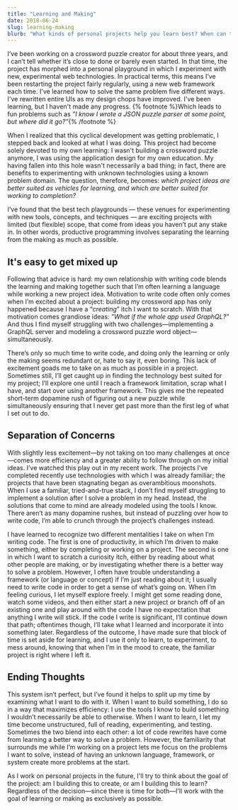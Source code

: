 ```yaml
---
title: "Learning and Making"
date: 2018-06-24
slug: learning-making
blurb: "What kinds of personal projects help you learn best? When can they stall learning? When should you build in order to learn, and when should you build in order to have something built at the end?"
---
```


I’ve been working on a crossword puzzle creator for about three years, and I can’t tell whether it’s close to done or barely even started. In that time, the project has morphed into a personal playground in which I experiment with new, experimental web technologies. In practical terms, this means I’ve been restarting the project fairly regularly, using a new web framework each time.
I've learned how to solve the same problem five different ways. I've rewritten entire UIs as my design chops have improved. I've been learning, but I haven't made any progress. {% footnote %}Which leads to fun problems such as _”I know I wrote a JSON puzzle parser at some point, but where did it go?”_{% /footnote %}

When I realized that this cyclical development was getting problematic, I stepped back and looked at what I was doing. This project had become solely devoted to my own learning: I wasn't building a crossword puzzle anymore, I was using the application design for my own education. My having fallen into this hole wasn't necessarily a bad thing; in fact, there are benefits to experimenting with unknown technologies using a known problem domain. The question, therefore, becomes: _which project ideas are better suited as vehicles for learning, and which are better suited for working to completion?_

I’ve found that the best tech playgrounds — these venues for experimenting with new tools, concepts, and techniques — are exciting projects with limited (but flexible) scope, that come from ideas you haven’t put any stake in. In other words, productive programming involves separating the learning from the making as much as possible.

## It's easy to get mixed up

Following that advice is hard: my own relationship with writing code blends the learning and making together such that I’m often learning a language while working a new project idea.
Motivation to write code often only comes when I’m excited about a project: building my crossword app has only happened because I have a “_creating_” itch I want to scratch.
With that motivation comes grandiose ideas: _”What if the whole app used GraphQL?”_
And thus I find myself struggling with two challenges—implementing a GraphQL server and modeling a crossword puzzle word object—simultaneously.

There’s only so much time to write code, and doing only the learning or only the making seems redundant or, hate to say it, even boring.
This lack of excitement goads me to take on as much as possible in a project.
Sometimes still, I’ll get caught up in finding the technology best suited for my project; I’ll explore one until I reach a framework limitation, scrap what I have, and start over using another framework.
This gives me the repeated short-term dopamine rush of figuring out a new puzzle while simultaneously ensuring that I never get past more than the first leg of what I set out to do.

## Separation of Concerns

With slightly less excitement—by not taking on too many challenges at once—comes more efficiency and a greater ability to follow through on my initial ideas.
I’ve watched this play out in my recent work.
The projects I’ve completed recently use technologies with which I was already familiar; the projects that have been stagnating began as overambitious moonshots.
When I use a familiar, tried-and-true stack, I don’t find myself struggling to implement a solution after I solve a problem in my head.
Instead, the solutions that come to mind are already modeled using the tools I know.
There aren’t as many dopamine rushes, but instead of puzzling over how to write code, I’m able to crunch through the project’s challenges instead.

I have learned to recognize two different mentalities I take on when I’m writing code.
The first is one of productivity, in which I’m driven to make something, either by completing or working on a project.
The second is one in which I want to scratch a curiosity itch, either by reading about what other people are making, or by investigating whether there is a better way to solve a problem.
However, I often have trouble understanding a framework (or language or concept) if I’m just reading about it; I usually need to write code in order to get a sense of what’s going on.
When I’m feeling curious, I let myself explore freely.
I might get some reading done, watch some videos, and then either start a new project or branch off of an existing one and play around with the code
I have no expectation that anything I write will stick.
If the code I write is significant, I’ll continue down that path; oftentimes though, I’ll take what I learned and incorporate it into something later.
Regardless of the outcome, I have made sure that block of time is set aside for learning, and I use it only to learn, to experiment, to mess around, knowing that when I’m in the mood to create, the familiar project is right where I left it.

## Ending Thoughts

This system isn’t perfect, but I’ve found it helps to split up my time by examining what I want to do with it.
When I want to build something, I do so in a way that maximizes efficiency: I use the tools I know to build something I wouldn’t necessarily be able to otherwise.
When I want to learn, I let my time become unstructured, full of reading, experimenting, and testing.
Sometimes the two blend into each other: a lot of code rewrites have come from learning a better way to solve a problem.
However, the familiarity that surrounds me while I’m working on a project lets me focus on the problems I want to solve, instead of having an unknown language, framework, or system create more problems at the start.

As I work on personal projects in the future, I'll try to think about the goal of the project: am I building this to create, or am I building this to learn?
Regardless of the decision—since there is time for both—I'll work with the goal of learning or making as exclusively as possible.

